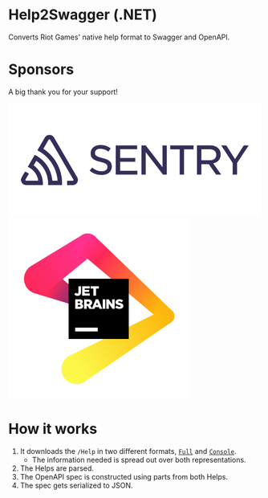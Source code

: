 # Help2Swagger (.NET)
Converts Riot Games' native help format to Swagger and OpenAPI.

# Sponsors
A big thank you for your support!

[![Sentry Logo](https://raw.githubusercontent.com/mikaeldui/riot-games-dotnet-client/main/sponsors/sentry.svg)](https://sentry.io/for/good/)
[![JetBrains Logo (Main) logo](https://raw.githubusercontent.com/mikaeldui/riot-games-dotnet-client/main/sponsors/jetbrains.svg)](https://jb.gg/OpenSourceSupport)

# How it works

1. It downloads the `/Help` in two different formats, [`Full`](https://www.mingweisamuel.com/lcu-schema/lcu/help.json) and [`Console`](https://www.mingweisamuel.com/lcu-schema/lcu/help.console.json).
    - The information needed is spread out over both representations.
2. The Helps are parsed.
3. The OpenAPI spec is constructed using parts from both Helps.
4. The spec gets serialized to JSON.
